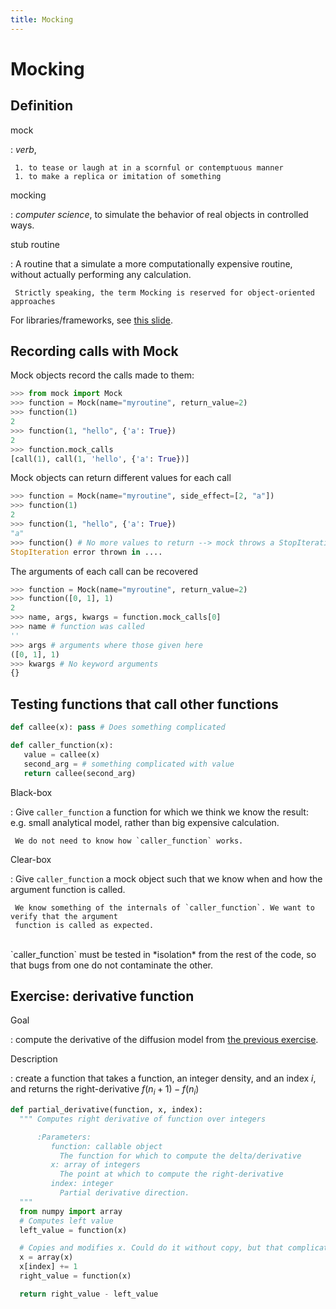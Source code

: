 ```yaml
---
title: Mocking
---
```


Mocking
=======

Definition
----------

<div align="left">
mock

:    *verb*,

     1. to tease or laugh at in a scornful or contemptuous manner
     1. to make a replica or imitation of something

<div class="fragment roll-in">
mocking

:    *computer science*, to simulate the behavior of real objects in controlled ways.
</div>

<div class="fragment roll-in">
stub routine

:    A routine that a simulate a more computationally expensive routine, without actually performing
     any calculation.

     Strictly speaking, the term Mocking is reserved for object-oriented approaches
</div>

For libraries/frameworks, see [this slide](#/MockingFrameworks).
</div>

Recording calls with Mock
-------------------------

<div align="left">
Mock objects record the calls made to them:

``` python
>>> from mock import Mock
>>> function = Mock(name="myroutine", return_value=2)
>>> function(1)
2
>>> function(1, "hello", {'a': True})
2
>>> function.mock_calls
[call(1), call(1, 'hello', {'a': True})]
```

Mock objects can return different values for each call

``` python
>>> function = Mock(name="myroutine", side_effect=[2, "a"])
>>> function(1)
2
>>> function(1, "hello", {'a': True})
"a"
>>> function() # No more values to return --> mock throws a StopIteration exception
StopIteration error thrown in ....
```

The arguments of each call can be recovered

``` python
>>> function = Mock(name="myroutine", return_value=2)
>>> function([0, 1], 1)
2
>>> name, args, kwargs = function.mock_calls[0]
>>> name # function was called
''
>>> args # arguments where those given here
([0, 1], 1)
>>> kwargs # No keyword arguments
{}
```

</div>


Testing functions that call other functions
-------------------------------------------

``` python
def callee(x): pass # Does something complicated

def caller_function(x):
   value = callee(x)
   second_arg = # something complicated with value
   return callee(second_arg)
```

Black-box

:    Give `caller_function` a function for which we think we know the result: e.g. small analytical
     model, rather than big expensive calculation.

     We do not need to know how `caller_function` works.

Clear-box

:    Give `caller_function` a mock object such that we know when and how the argument function is
     called.

     We know something of the internals of `caller_function`. We want to verify that the argument
     function is called as expected.

<br>
<div align="left" class="frament fade-in">
`caller_function` must be tested in *isolation* from the rest of the code, so that bugs from one do
not contaminate the other.
</div>

Exercise: derivative function
-----------------------------

<div align="left">
Goal

:   compute the derivative of the diffusion model from [the previous exercise](#/diffusion).

Description

:   create a function that takes a function, an integer density, and an index $i$, and returns the
    right-derivative   $f(n_i + 1) - f(n_i)$

``` python
def partial_derivative(function, x, index):
  """ Computes right derivative of function over integers

      :Parameters:
         function: callable object
           The function for which to compute the delta/derivative
         x: array of integers
           The point at which to compute the right-derivative
         index: integer
           Partial derivative direction.
  """
  from numpy import array
  # Computes left value
  left_value = function(x)

  # Copies and modifies x. Could do it without copy, but that complicates mocking.
  x = array(x)
  x[index] += 1
  right_value = function(x)

  return right_value - left_value
```

</div>
